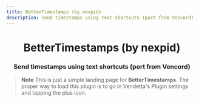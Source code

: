 ```yaml
---
title: BetterTimestamps (by nexpid)
description: Send timestamps using text shortcuts (port from Vencord)
---
```


<div align="center">
    <h1>BetterTimestamps (by nexpid)</h1>
    <h3>Send timestamps using text shortcuts (port from Vencord)</h3>
</div>

> **Note**
> This is just a simple landing page for **BetterTimestamps**. The proper way to load this plugin is to go in Vendetta's Plugin settings and tapping the plus icon.
